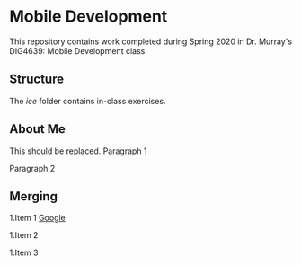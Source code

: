 # Mobile Development
This repository contains work completed during Spring 2020 in Dr. Murray's DIG4639: Mobile Development class.

## Structure
The *ice* folder contains in-class exercises. 

## About Me
This should be replaced.
Paragraph 1

Paragraph 2
## Merging
1.Item 1 [Google](http:www.google.com)

1.Item 2

1.Item 3